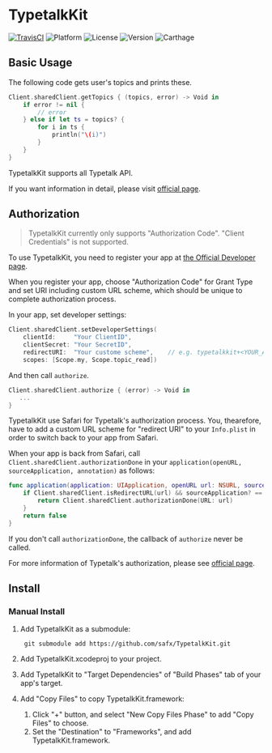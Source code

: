 # TypetalkKit

[![TravisCI](http://img.shields.io/travis/safx/TypetalkKit.svg?style=flat)](https://travis-ci.org/safx/TypetalkKit)
![Platform](https://img.shields.io/cocoapods/p/TypetalkKit.svg?style=flat)
![License](https://img.shields.io/cocoapods/l/TypetalkKit.svg?style=flat)
![Version](https://img.shields.io/cocoapods/v/TypetalkKit.svg?style=flat)
![Carthage](https://img.shields.io/badge/Carthage-compatible-4BC51D.svg?style=flat)

## Basic Usage

The following code gets user's topics and prints these.

```swift
Client.sharedClient.getTopics { (topics, error) -> Void in
    if error != nil {
        // error
    } else if let ts = topics? {
        for i in ts {
            println("\(i)")
        }
    }
}
```

TypetalkKit supports all Typetalk API.

If you want information in detail, please visit [official page](http://developer.nulab-inc.com/docs/typetalk).

## Authorization

> TypetalkKit currently only supports "Authorization Code". "Client Credentials" is not supported.

To use TypetalkKit, you need to register your app at [the Official Developer page](https://typetalk.in/my/develop/applications).

When you register your app, choose "Authorization Code" for Grant Type and set URI including custom URL scheme,
which should be unique to complete authorization process.

In your app, set developer settings:

```swift
Client.sharedClient.setDeveloperSettings(
    clientId:     "Your ClientID",
    clientSecret: "Your SecretID",
    redirectURI:  "Your custome scheme",    // e.g. typetalkkit+<YOUR_APP_ID>://auth/success
    scopes: [Scope.my, Scope.topic_read])
```

And then call `authorize`.

```swift
Client.sharedClient.authorize { (error) -> Void in
   ...
}
```

TypetalkKit use Safari for Typetalk's authorization process.
You, thearefore, have to add a custom URL scheme for "redirect URI" to your `Info.plist`
in order to switch back to your app from Safari.

When your app is back from Safari, call `Client.sharedClient.authorizationDone` in your `application(openURL, sourceApplication, annotation)` as follows:

```swift
func application(application: UIApplication, openURL url: NSURL, sourceApplication: String?, annotation: AnyObject?) -> Bool {
    if Client.sharedClient.isRedirectURL(url) && sourceApplication? == "com.apple.mobilesafari" {
        return Client.sharedClient.authorizationDone(URL: url)
    }
    return false
}
```

If you don't call `authorizationDone`, the callback of `authorize` never be called.

For more information of Typetalk's authorization, please see [official page](http://developer.nulab-inc.com/docs/typetalk/auth).

## Install

### Manual Install

1. Add TypetalkKit as a submodule:

        git submodule add https://github.com/safx/TypetalkKit.git

1. Add TypetalkKit.xcodeproj to your project.
1. Add TypetalkKit to "Target Dependencies" of "Build Phases" tab of your app's target.
1. Add "Copy Files" to copy TypetalkKit.framework:
    1. Click "+" button, and select "New Copy Files Phase" to add "Copy Files" to choose.
    1. Set the "Destination" to "Frameworks", and add TypetalkKit.framework.
